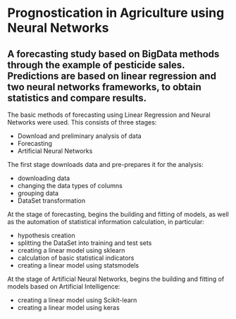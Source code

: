 # Prognostication in Agriculture using Neural Networks
## A forecasting study based on BigData methods through the example of pesticide sales. Predictions are based on linear regression and two neural networks frameworks, to obtain statistics and compare results.

The basic methods of forecasting using Linear Regression and Neural Networks were used. This consists of three stages:
* Download and preliminary analysis of data
* Forecasting
* Artificial Neural Networks

The first stage downloads data and pre-prepares it for the analysis:
* downloading data
* changing the data types of columns
* grouping data
* DataSet transformation

At the stage of forecasting, begins the building and fitting of models, as well as the automation of statistical information calculation, in particular:
* hypothesis creation
* splitting the DataSet into training and test sets
* creating a linear model using sklearn
* calculation of basic statistical indicators
* creating a linear model using statsmodels

At the stage of Artificial Neural Networks, begins the building and fitting of models based on Artificial Intelligence:
* creating a linear model using Scikit-learn
* creating a linear model using keras


